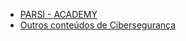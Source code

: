 
- [PARSI - ACADEMY](https://parsi-academy.vercel.app/)
- [Outros conteúdos de Cibersegurança](https://mixed-grapple-fe5.notion.site/148c417a626c80abbc4cfbdefcbd170e?v=14ac417a626c80ee8583000c08442ad3)
